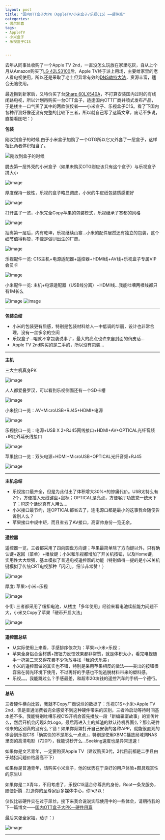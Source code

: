 ```yaml
---
layout: post
title: "国内OTT盒子大PK（AppleTV/小米盒子/乐视C1S）——硬件篇"
categories:
- 偶尔惊喜
tags:
- AppleTV
- 小米盒子
- 乐视盒子C1S


---
```

去年从同事处收购了一个Apple TV 2nd，一直没怎么玩放在家里吃灰，自从上个月从Amazon购买了[LG 42LS3100](http://s.click.taobao.com/t?e=zGU34CA7K%2BPkqB05%2Bm7rfGGjlY60oHcc7bkKOQiQx4XjsGHQBgWQps1xpQOiXu9fE7yVgnf5AF5rVUcmJmeewhm5m9bd0o7uk2%2F%2BlRPdXyg3TU3E8BdG2OxFW%2F65lS7IcmTlCDpGItDf%2BzjkD78QKNDiwuCmpyt1jlUDAASfjYcd92arlu545qyNnV7CbUbmIpzMKurWG7Kc7z%2F4%2BH3Mx0vN2lycxQdNgLriSZddTj0%2BHkYkI2xsZStek2L%2F5s6duPb2O21dOi9MLXV%2FZAYaak1WNw%3D%3D)后，Apple TV终于派上用场，主要给家里的老人看电视使用，所以还是采取了老土但异常有效的[DNS劫持大法](http://bbs.weiphone.com/read-htm-tid-5145381.html)，资源丰富，适合无脑使用。

最近搬到新家后，又特价买了台[Sharp 60LX540A](http://s.click.taobao.com/t?e=zGU34CA7K%2BPkqB05%2Bm7rfGGjlY60oHcc7bkKOQiQx4XiA6ZwjIGpX%2Bfk0Kr5wJnFo50dXwo3VOtrHxiXHd4hM5AYIZNeIlFPRD7TjUQsAxznZ%2FBdddXdn2lYjAWYn9SulEHRfRyFujIZPh8Y9MqyE2e8%2FsRIknPIHkoR0%2Bfh%2F7U3X%2B5zTqUStzoBb%2BWNKykT0cWSReOgk6RxXJqLvbgj)，不打算安装国内过时的有线闭路电视，所以计划再购买一台OTT盒子，适逢国内OTT厂商井喷式发布产品，于是楼主一口气买了其中的两款佼佼者——小米盒子、乐视盒子C1S。看了下国内各种评测好像还没有完整的比较下三者，所以就自己写了这篇文章，废话不多说，直接看图吧：）


**包装**

刚收到盒子的时候,由于小米盒子加购了一个OTG所以它又外套了一层盒子，这样相比两者体积相当了。

![刚收到盒子的时候](http://img02.taobaocdn.com/tps/i2/T1p31pXwhhXXXVOYku-1000-581.jpg)

脱去第一层外壳的小米盒子（如果未购买OTG则应该只有这个盒子）与乐视盒子拼大小

![image](http://img01.taobaocdn.com/tps/i1/T1GUiBXrtdXXcIbrIu-1000-638.jpg)

厚度保持一致性，乐视的盒子略显调皮，小米的牛皮纸包装质感更好

![image](http://img01.taobaocdn.com/tps/i1/T1ksuAXq0gXXc5EYAu-1000-629.jpg)

打开盒子一览，小米完全Copy苹果的包装模式，乐视继承了寨都的风格

![image](http://img02.taobaocdn.com/tps/i2/T1lGmCXEBbXXbHIsku-1000-697.jpg)

抽离第一层后，内有乾坤，乐视继续山寨…小米的配件居然还有独立的包装，这个细节值得称赞，不愧是做UI出生的厂商。

![image](http://img04.taobaocdn.com/tps/i4/T1_peBXtdfXXcaBHsu-1000-588.jpg)

乐视配件一览: C1S主机+电源适配器+遥控器+HDMI线+AV线+乐视盒子专属VIP会员卡

![image](http://img02.taobaocdn.com/tps/i2/T1cMuBXyFdXXcUjH3u-1000-667.jpg)

小米配件一览: 主机+电源适配器（USB线分离）+HDMI线…我能吐嘈两根线都只有1M长么

![image](http://img01.taobaocdn.com/tps/i1/T1hT1CXppaXXcUjH3u-1000-667.jpg)
![image](http://img03.taobaocdn.com/tps/i3/T1lKyAXptdXXcUjH3u-1000-667.jpg)

----

**包装总结**

* 小米的包装更有质感，特别是包装材料给人一中低调的华丽，设计也非常合理，没有一丝多余的空间
* 乐视盒子...咱就不拿包装说事了，最大的亮点也许来自封面的俏皮话…
* Apple TV 2nd购买的是二手的，所以没有包装…

----

**主机**

三大主机真身PK

![image](http://img03.taobaocdn.com/tps/i3/T1AfWzXyxhXXcUjH3u-1000-667.jpg)

人人都爱叠罗汉，可以看到乐视侧面还有一个SD卡槽

![image](http://img01.taobaocdn.com/tps/i1/T1WM5CXw8bXXcUjH3u-1000-667.jpg)

小米接口一览：AV+MicroUSB+RJ45+HDMI+电源

![image](http://img03.taobaocdn.com/tps/i3/T1cOmBXtddXXcUjH3u-1000-667.jpg)

乐视接口一览：电源+USB X 2+RJ45网线接口+HDMI+AV+OPTICAL光纤音频+IR红外延长线接口

![image](http://img01.taobaocdn.com/tps/i1/T13uGBXDVcXXcUjH3u-1000-667.jpg)

苹果接口一览：双头电源+HDMI+MicroUSB+OPTICAL光纤音频+RJ45

![image](http://img04.taobaocdn.com/tps/i4/T11FSCXtVcXXcUjH3u-1000-667.jpg)

----

**主机总结**

* 乐视接口最齐全，但是为此付出了体积增大30%+的惨痛代价。USB太特么有2个，方便插入无线键盘+鼠标；OPTICAL是亮点，方便客厅功放党一统天下了；IR这个话说真有人用么…
* 小米接口最节约，连OPTICAL都省去了，连电源口都是最小的这事我会随便告诉别人么？
* 苹果接口中规中矩，而且省去了AV接口，高富帅身份一览无余。

----

**遥控器**

遥控器一览，三者都采用了四向圆盘方向键；苹果最简单除了方向键以外，只有确认键+返回（菜单）+播放键；小米和乐视都增加了开关机按钮，以及Home键，实用性大大增强，基本模拟了普通电视遥控器的功能（特别值得一提的是小米关机键模拟了传统CRT电视那种「闪闭」，细节非常赞！）

![image](http://img04.taobaocdn.com/tps/i4/T1w_qzXsFhXXcUjH3u-1000-667.jpg)

厚度: 苹果>小米=乐视

![image](http://img03.taobaocdn.com/tps/i3/T1njCAXu8gXXcUjH3u-1000-667.jpg)

仆街: 三者都采用了纽扣电池，从楼主「多年使用」经验来看电池续航能力问题不大，小米又Copy了苹果「硬币开启大法」

![image](http://img04.taobaocdn.com/tps/i4/T1o3CBXtpeXXcUjH3u-1000-667.jpg)

----

**遥控器总结**

* 从实际使用上来看，手感排序依次为：苹果>小米>乐视；
* 苹果全身铝合金材质+按钮力反馈效果都非常赞，就是体积太小，看完电视随手一扔第二天又得花费不少功放寻找「我的优乐美」
* 小米的遥控器做的其实也不错，特别是采用苹果相反的做法——突出的按钮很容易在弱光环境下使用，不过再好的手感也不能逃脱材料带来的塑料感。
* 乐视。。。我能跳过么？手感最差，和超市20块钱的遥控汽车的手柄一个德行。

----


**总结**

三者硬件横向比较，我就不Copy厂商说烂的数据了：乐视C1S>小米>Apple TV 2nd，但是普通消费者完全感受不到这种硬件带来的区别，三者冷启动等待时间基本差不多。我能特别吐嘈乐视C1S开机会首先播放一段「新编辑室故事」的宣传片么，然后开机会闪现2次Logo，最后再进入土的掉渣的默认待机界面么？那么硬件带来的区别真的没有么？错！如果你频繁打开自己安装的各种APP，就能很直观的体会到乐视C1S「确实快的不是那么一点点」，特别是使用XBMC播放局域网NAS里面的高清电影（720P），我能说秒开么...Seeking速度也是异常迅速！

如果你是文艺青年，一定要购买Apple TV（建议购买3代，2代目前都是二手且由于越狱问题价格居高不下）

如果你是普通青年，请购买小米盒子，他的优势在于良好的用户体验+颇具观赏性的原生UI

如果你是二X青年，不用考虑了，乐视C1S适合你尊贵的身份，Root一条龙服务，随便折腾…打造你的至尊家庭多媒体中心，你!可!以！

仅仅比较硬件实在过于屌丝，接下来我会说说实际使用中的一些体会，请期待我的下一篇博文——[国内OTT盒子大PK—硬件用篇](http://www.besteric.com/2013/05/09/ott-box-xiaomi-appletv-leshi/)



最后来张全家福，茄子：）

![image](http://img04.taobaocdn.com/tps/i4/T1GPGnXtBhXXcUjH3u-1000-667.jpg)

----